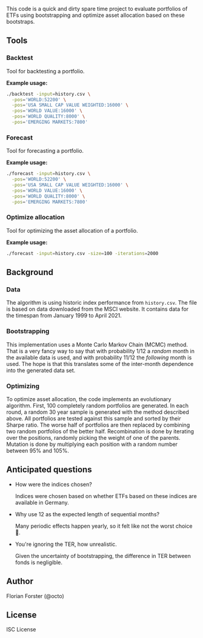 This code is a quick and dirty spare time project to evaluate portfolios of
ETFs using bootstrapping and optimize asset allocation based on these
bootstraps.

## Tools

### Backtest

Tool for backtesting a portfolio.

**Example usage:**

```sh
./backtest -input=history.csv \
  -pos='WORLD:52200' \
  -pos='USA SMALL CAP VALUE WEIGHTED:16000' \
  -pos='WORLD VALUE:16000' \
  -pos='WORLD QUALITY:8000' \
  -pos='EMERGING MARKETS:7800'
```

### Forecast

Tool for forecasting a portfolio.

**Example usage:**

```sh
./forecast -input=history.csv \
  -pos='WORLD:52200' \
  -pos='USA SMALL CAP VALUE WEIGHTED:16000' \
  -pos='WORLD VALUE:16000' \
  -pos='WORLD QUALITY:8000' \
  -pos='EMERGING MARKETS:7800'
```

### Optimize allocation

Tool for optimizing the asset allocation of a portfolio.

**Example usage:**

```sh
./forecast -input=history.csv -size=100 -iterations=2000
```

## Background

### Data

The algorithm is using historic index performance from `history.csv`. The file
is based on data downloaded from the MSCI website. It contains data for the
timespan from January 1999 to April 2021.

### Bootstrapping

This implementation uses a Monte Carlo Markov Chain (MCMC) method. That is a
very fancy way to say that with probability 1/12 a *random* month in the
available data is used, and with probability 11/12 the *following* month is
used. The hope is that this translates some of the inter-month dependence into
the generated data set.

### Optimizing

To optimize asset allocation, the code implements an evolutionary algorithm.
First, 100 completely random portfolios are generated. In each round, a random
30 year sample is generated with the method described above. All portfolios are
tested against this sample and sorted by their Sharpe ratio. The worse half of
portfolios are then replaced by combining two random portfolios of the better
half. Recombination is done by iterating over the positions, randomly picking
the weight of one of the parents. Mutation is done by multiplying each position
with a random number between 95% and 105%.

## Anticipated questions

*   How were the indices chosen?

    Indices were chosen based on whether ETFs based on these indices are
    available in Germany.
*   Why use 12 as the expected length of sequential months?

    Many periodic effects happen yearly, so it felt like not the worst choice
    🤷.
*   You're ignoring the TER, how unrealistic.

    Given the uncertainty of bootstrapping, the difference in TER between fonds
    is negligible.

## Author

Florian Forster (@octo)

## License

ISC License
